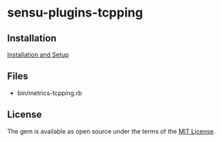 # sensu-plugins-tcpping

## Installation

[Installation and Setup](http://sensu-plugins.io/docs/installation_instructions.html)

## Files

 * bin/metrics-tcpping.rb

## License

The gem is available as open source under the terms of the [MIT License](http://opensource.org/licenses/MIT).

